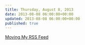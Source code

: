 ```yaml
---
title: Thursday, August 8, 2013
date: 2013-08-08 06:00:00+00:00
updated: 2013-08-08 06:00:00+00:00
published: true
---
```


[Moving My RSS Feed](/moving-my-rss-feed/)

